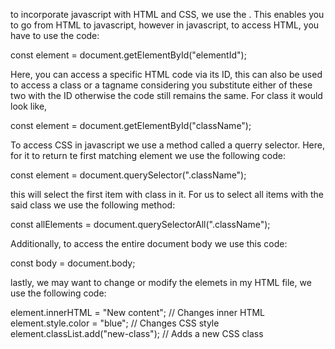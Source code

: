 to incorporate javascript with HTML and CSS, we use the <script src="./script.js"></script>. This enables you to go from HTML to javascript, however in javascript, to access HTML, you have to use the code:

 const element = document.getElementById("elementId");

Here, you can access a specific HTML code via its ID, this can also be used to access a class or a tagname considering you substitute either of these two with the ID otherwise the code still remains the same. For class it would look like,

const element = document.getElementById("className");

To access CSS in javascript we use a method called a querry selector. Here, for it to return te first matching element we use the following code:

const element = document.querySelector(".className"); 

this will select the first item with class in it. For us to select all items with the said class we use the following method:

const allElements = document.querySelectorAll(".className"); 

Additionally, to access the entire document body we use this code:

const body = document.body;

lastly, we may want to change or modify the elemets in my HTML file, we use the following code:

element.innerHTML = "New content";  // Changes inner HTML
element.style.color = "blue";       // Changes CSS style
element.classList.add("new-class"); // Adds a new CSS class


